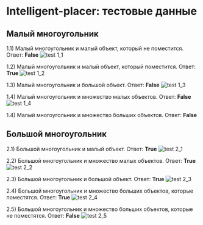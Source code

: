 # Intelligent-placer: тестовые данные

## Малый многоугольник

1.1) Малый многоугольник и малый объект, который не поместится. Ответ: **False**
![test 1_1](1_1.jpg)

1.2) Малый многоугольник и малый объект, который поместится. Ответ: **True**
![test 1_2](1_2.jpg)

1.3) Малый многоугольник и большой объект. Ответ: **False**
![test 1_3](1_3.jpg)

1.4) Малый многоугольник и множество малых объектов. Ответ: **False**
![test 1_4](1_4.jpg)

1.4) Малый многоугольник и множество больших объектов. Ответ: **False**
## Большой многоугольник

2.1) Большой многоугольник и малый объект. Ответ: **True**
![test 2_1](2_1.jpg)

2.2) Большой многоугольник и множество малых объектов. Ответ: **True**
![test 2_2](2_2.jpg)

2.3) Большой многоугольник и большой объект. Ответ: **True**
![test 2_3](2_3.jpg)

2.4) Большой многоугольник и множество больших объектов, которые поместятся. Ответ: **True**
![test 2_4](2_4.jpg)

2.5) Большой многоугольник и множество больших объектов, которые не поместятся. Ответ: **False**
![test 2_5](2_5.jpg)
